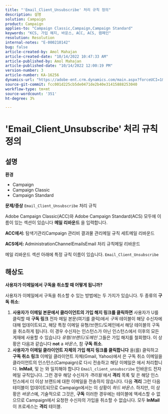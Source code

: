 ```yaml
---
title: "'Email_Client_Unsubscribe' 처리 규칙 정의"
description: 설명
solution: Campaign
product: Campaign
applies-to: "Campaign Classic,Campaign,Campaign Standard"
keywords: "KCS, 가입 해지, 바운스, ACC, ACS, 캠페인"
resolution: Resolution
internal-notes: "E-000210142"
bug: false
article-created-by: Amol Mahajan
article-created-date: "10/14/2022 10:47:33 AM"
article-published-by: Amol Mahajan
article-published-date: "10/14/2022 12:00:19 PM"
version-number: 3
article-number: KA-16256
dynamics-url: "https://adobe-ent.crm.dynamics.com/main.aspx?forceUCI=1&pagetype=entityrecord&etn=knowledgearticle&id=cc26f897-ad4b-ed11-bba2-002248086cae"
source-git-commit: fcc001d225cb5de0471de2b40e31415888253040
workflow-type: tm+mt
source-wordcount: '351'
ht-degree: 3%

---
```


# &#39;Email_Client_Unsubscribe&#39; 처리 규칙 정의

## 설명

<b>환경</b>
- Campaign
- Campaign Classic
- Campaign Standard

<b>문제/증상</b>
`Email_Client_Unsubscribe` 처리 규칙

Adobe Campaign Classic(ACC)와 Adobe Campaign Standard(ACS) 모두에 이름이 있는 섹션이 있습니다 <b>메일 리바운드</b> 을 입력합니다.

<b>ACC에서:</b> 탐색기관리Campaign 관리비 결과물 관리메일 규칙 세트메일 리바운드

<b>ACS에서: </b>AdministrationChannelEmailsEmail 처리 규칙메일 리바운드

메일 리바운드 섹션 아래에 특정 규칙 이름이 있습니다. `Email_Client_Unsubscribe`


## 해상도


<b>사용자가 이메일에서 구독을 취소할 때 어떻게 됩니까?</b>

사용자가 이메일에서 구독을 취소할 수 있는 방법에는 두 가지가 있습니다. 두 종류의 <b>구독 취소</b>:

1. <b>사용자가 이메일 본문에서 클라이언트의 가입 해지 링크를 클릭하면</b>
사용자가 U를 클릭할 때
<b>구독 링크</b> 전자 메일 본문(여기를 클릭)에서 *구독* 테이블이 해당 수신자에 대해 업데이트되고, 해당 특정 이메일 유형/브랜드/도메인에서 해당 테이블의 구독을 취소하게 됩니다. 이 경우 수신자는 인스턴스가 아닌 인스턴스에서 이후의 모든 게재에 사용할 수 있습니다 *유형/브랜드/도메인* 그들은 가입 해지를 철회했다. 이 상황은 다음과 같습니다 <b>not</b> a *바운스*, 참 <b>구독 취소</b>.
2. <b>사용자가 이메일 클라이언트 자체의 가입 해지 링크를 클릭합니다</b>
을(를) 클릭하고 
<b>구독 취소 링크</b> 이메일 클라이언트 자체(Gmail, Yahoo)에서 은 구독 취소 이메일을 클라이언트의 인스턴스(Campaign)로 다시 전송하고 해당 이메일은 에서 처리합니다. <b>InMail</b>, 및 는 와 일치해야 합니다 `Email_client_unsubscribe` 인바운드 전자 메일 규칙입니다. 그런 경우 해당 수신자가 *격리됨* 에서 <b>격리</b> 목록 및 은 해당 인스턴스에서 더 이상 브랜드에 대한 이메일을 전송하지 않습니다. 다음 <b>격리</b> 그런 다음 테이블이 업데이트되므로 Campaign에서는 이 상황이 *하드 바운스*. 하지만, 이 상황은 *바운스*&#x200B;예, 기술적으로 그것은, <b>구독</b> 이러한 경우에는 테이블에 액세스할 수 없으므로 Campaign에서 요청한 수신자의 가입을 취소할 수 없습니다. 모두 <b>InMail</b> 이 프로세스는 <b>격리</b> 테이블.

